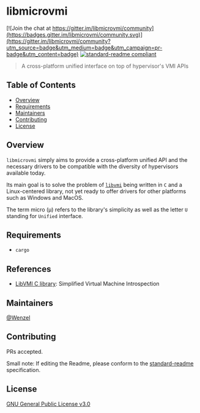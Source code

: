 # libmicrovmi

[![Join the chat at https://gitter.im/libmicrovmi/community](https://badges.gitter.im/libmicrovmi/community.svg)](https://gitter.im/libmicrovmi/community?utm_source=badge&utm_medium=badge&utm_campaign=pr-badge&utm_content=badge)
[![standard-readme compliant](https://img.shields.io/badge/readme%20style-standard-brightgreen.svg?style=flat-square)](https://github.com/RichardLitt/standard-readme)

> A cross-platform unified interface on top of hypervisor's VMI APIs

## Table of Contents

- [Overview](#overview)
- [Requirements](#requirements)
- [Maintainers](#maintainers)
- [Contributing](#contributing)
- [License](#license)

## Overview

`libmicrovmi` simply aims to provide a cross-platform unified API and the necessary drivers to be
compatible with the diversity of hypervisors available today.

Its main goal is to solve the problem of [`libvmi`](https://github.com/libvmi/libvmi) being written in `C` and a
Linux-centered library, not yet ready to offer drivers for other platforms such
as Windows and MacOS.

The term micro (μ) refers to the library's simplicity as well as the letter `U`
standing for `Unified` interface.

## Requirements

- `cargo`

## References

- [LibVMI C library](https://github.com/libvmi/libvmi): Simplified Virtual Machine Introspection

## Maintainers

[@Wenzel](https://github.com/Wenzel)

## Contributing

PRs accepted.

Small note: If editing the Readme, please conform to the [standard-readme](https://github.com/RichardLitt/standard-readme) specification.

## License

[GNU General Public License v3.0](https://github.com/Wenzel/pyvmidbg/blob/master/LICENSE)

